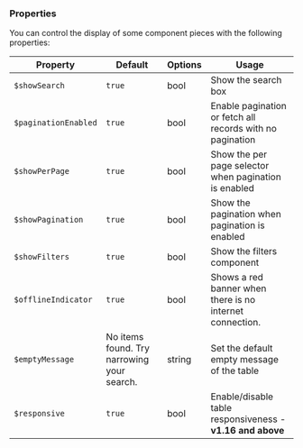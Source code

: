 ### Properties

You can control the display of some component pieces with the following properties:

| Property | Default | Options | Usage |
| -------- | ------- | ------- | ----- |
| `$showSearch` | `true` | bool | Show the search box |
| `$paginationEnabled` | `true` | bool | Enable pagination or fetch all records with no pagination |
| `$showPerPage` | `true` | bool | Show the per page selector when pagination is enabled |
| `$showPagination` | `true` | bool | Show the pagination when pagination is enabled |
| `$showFilters` | `true` | bool | Show the filters component |
| `$offlineIndicator` | `true` | bool | Shows a red banner when there is no internet connection. |
| `$emptyMessage` | No items found. Try narrowing your search. | string | Set the default empty message of the table |
| `$responsive` | `true` | bool | Enable/disable table responsiveness - **v1.16 and above** |
